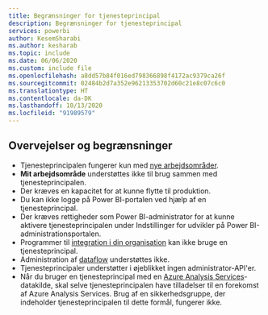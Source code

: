 ```yaml
---
title: Begrænsninger for tjenesteprincipal
description: Begrænsninger for tjenesteprincipal
services: powerbi
author: KesemSharabi
ms.author: kesharab
ms.topic: include
ms.date: 06/06/2020
ms.custom: include file
ms.openlocfilehash: a8dd57b84f016ed798366898f4172ac9379ca26f
ms.sourcegitcommit: 02484b2d7a352e96213353702d60c21e8c07c6c0
ms.translationtype: HT
ms.contentlocale: da-DK
ms.lasthandoff: 10/13/2020
ms.locfileid: "91989579"
---
```

## <a name="considerations-and-limitations"></a>Overvejelser og begrænsninger

* Tjenesteprincipalen fungerer kun med [nye arbejdsområder](../collaborate-share/service-create-the-new-workspaces.md).
* **Mit arbejdsområde** understøttes ikke til brug sammen med tjenesteprincipalen.
* Der kræves en kapacitet for at kunne flytte til produktion.
* Du kan ikke logge på Power BI-portalen ved hjælp af en tjenesteprincipal.
* Der kræves rettigheder som Power BI-administrator for at kunne aktivere tjenesteprincipalen under Indstillinger for udvikler på Power BI-administrationsportalen.
* Programmer til [integration i din organisation](../developer/embedded/embed-sample-for-your-organization.md) kan ikke bruge en tjenesteprincipal.
* Administration af [dataflow](../transform-model/service-dataflows-overview.md) understøttes ikke.
* Tjenesteprincipaler understøtter i øjeblikket ingen administrator-API'er.
* Når du bruger en tjenesteprincipal med en [Azure Analysis Services](/azure/analysis-services/analysis-services-overview)-datakilde, skal selve tjenesteprincipalen have tilladelser til en forekomst af Azure Analysis Services. Brug af en sikkerhedsgruppe, der indeholder tjenesteprincipalen til dette formål, fungerer ikke.